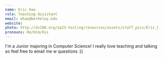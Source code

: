 ```yaml
---
name: Eric Hao
role: Teaching Assistant
email: ehao@berkeley.edu
website: 
photo: http://ds100.org/sp23-testing/resources/assets/staff_pics/Eric_Hao.png
pronouns: He/Him/His
---
```

I'm a Junior majoring in Computer Science! I really love teaching and talking so feel free to email me w questions :)) 
